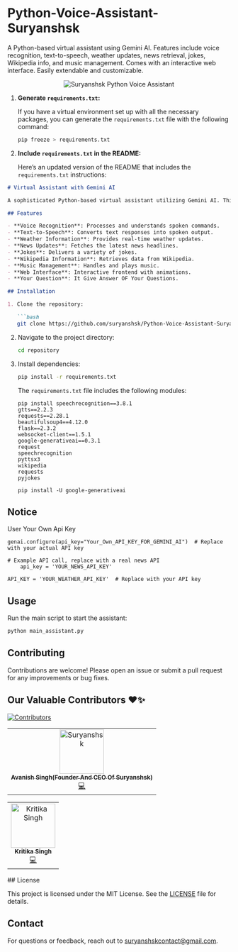 # Python-Voice-Assistant-Suryanshsk
A Python-based virtual assistant using Gemini AI. Features include voice recognition, text-to-speech, weather updates, news retrieval, jokes, Wikipedia info, and music management. Comes with an interactive web interface. Easily extendable and customizable.

<p align="center">
<img src="https://github.com/suryanshsk/Python-Voice-Assistant-Suryanshsk/blob/main/%E2%80%9CHey%2CSuryanshsk%E2%80%9D.png" alt="Suryanshsk Python Voice Assistant" > </p>

1. **Generate `requirements.txt`:**

   If you have a virtual environment set up with all the necessary packages, you can generate the `requirements.txt` file with the following command:

   ```bash
   pip freeze > requirements.txt
   ```

2. **Include `requirements.txt` in the README:**

   Here’s an updated version of the README that includes the `requirements.txt` instructions:

```markdown
# Virtual Assistant with Gemini AI

A sophisticated Python-based virtual assistant utilizing Gemini AI. This project integrates various functionalities to create a versatile and interactive assistant.

## Features

- **Voice Recognition**: Processes and understands spoken commands.
- **Text-to-Speech**: Converts text responses into spoken output.
- **Weather Information**: Provides real-time weather updates.
- **News Updates**: Fetches the latest news headlines.
- **Jokes**: Delivers a variety of jokes.
- **Wikipedia Information**: Retrieves data from Wikipedia.
- **Music Management**: Handles and plays music.
- **Web Interface**: Interactive frontend with animations.
- **Your Question**: It Give Answer OF Your Questions.

## Installation

1. Clone the repository:

   ```bash
   git clone https://github.com/suryanshsk/Python-Voice-Assistant-Suryanshsk.git
   ```

2. Navigate to the project directory:

   ```bash
   cd repository
   ```

3. Install dependencies:

   ```bash
   pip install -r requirements.txt
   ```

   The `requirements.txt` file includes the following modules:

   ```
   pip install speechrecognition==3.8.1
   gtts==2.2.3
   requests==2.28.1
   beautifulsoup4==4.12.0
   flask==2.3.2
   websocket-client==1.5.1
   google-generativeai==0.3.1
   request
   speechrecognition
   pyttsx3
   wikipedia
   requests
   pyjokes
   ```
   ```
   pip install -U google-generativeai
   ```
## Notice
User Your Own Api Key 
```
genai.configure(api_key="Your_Own_API_KEY_FOR_GEMINI_AI")  # Replace with your actual API key
```
```
# Example API call, replace with a real news API
    api_key = 'YOUR_NEWS_API_KEY'
```
```
API_KEY = 'YOUR_WEATHER_API_KEY'  # Replace with your API key
```
## Usage

Run the main script to start the assistant:

```bash
python main_assistant.py
```

## Contributing

Contributions are welcome! Please open an issue or submit a pull request for any improvements or bug fixes.

## Our Valuable Contributors ❤️✨
<table>
  <tr>
    <td align="center"><a href="https://github.com/suryanshsk"><img src="https://instagram.fdel27-3.fna.fbcdn.net/v/t51.29350-15/451553924_1548462102547828_8464495893970958389_n.webp?stp=dst-jpg_e35&efg=eyJ2ZW5jb2RlX3RhZyI6ImltYWdlX3VybGdlbi4xMDgweDEzNTAuc2RyLmYyOTM1MC5kZWZhdWx0X2ltYWdlIn0&_nc_ht=instagram.fdel27-3.fna.fbcdn.net&_nc_cat=104&_nc_ohc=DAiGNQv9H7sQ7kNvgE-Jeq8&_nc_gid=4007d6463b164e5fbe31ec3fe633ece6&edm=APs17CUBAAAA&ccb=7-5&ig_cache_key=MzQxMzkzNDgzMjIwODg2NzA5OA%3D%3D.3-ccb7-5&oh=00_AYBqm3Q-dBlpohQFVkPJ0m3ocv23rZ-GxxxL1B0QPwvDVg&oe=67073A45&_nc_sid=10d13b" width="100px;" alt="Suryanshsk"/><br /><sub><b>Avanish Singh(Founder And CEO Of Suryanshsk)</b></sub></a><br /><a href="https://github.com/suryanshsk" title="Code">💻</a></td>

[![Contributors](https://contrib.rocks/image?repo=suryanshsk/Python-Voice-Assistant-Suryanshsk)](https://github.com/suryanshsk/Python-Voice-Assistant-Suryanshsk/graphs/contributors)
<table>
  <tr>
    <td align="center"><a href="https://github.com/Kritika75"><img src="https://avatars.githubusercontent.com/u/142504516?v=4" width="100px;" alt="Kritika Singh"/><br /><sub><b>Kritika Singh</b></sub></a><br /><a href="https://github.com/Kritika75" title="Code">💻</a></td>
    <!-- Add more contributors here -->
  </tr>
</table>
## License

This project is licensed under the MIT License. See the [LICENSE](LICENSE) file for details.

## Contact

For questions or feedback, reach out to [suryanshskcontact@gmail.com](mailto:your-email@example.com).


